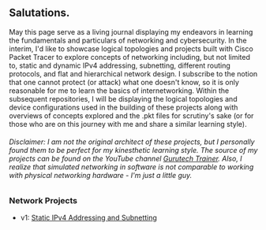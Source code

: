 ## Salutations.

May this page serve as a living journal displaying my endeavors in learning the fundamentals and particulars of networking and cybersecurity. In the interim, I'd like to showcase logical topologies and projects built with Cisco Packet Tracer to explore concepts of networking including, but not limited to, static and dynamic IPv4 addressing, subnetting, different routing protocols, and flat and hierarchical network design. I subscribe to the notion that one cannot protect (or attack) what one doesn't know, so it is only reasonable for me to learn the basics of internetworking. Within the subsequent repositories, I will be displaying the logical topologies and device configurations used in the building of these projects along with overviews of concepts explored and the .pkt files for scrutiny's sake (or for those who are on this journey with me and share a similar learning style).

###### Disclaimer: I am not the original architect of these projects, but I personally found them to be perfect for my kinesthetic learning style. The source of my projects can be found on the YouTube channel <a href="https://www.youtube.com/@gtechtrainer">Gurutech Trainer</a>. Also, I realize that simulated networking in software is not comparable to working with physical networking hardware - I'm just a little guy.

### Network Projects
  * v1: <a href="https://github.com/Fehral/networkprojectv1">Static IPv4 Addressing and Subnetting</a>
